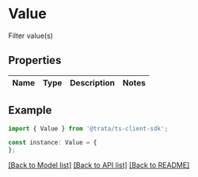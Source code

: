 # Value

Filter value(s)

## Properties

Name | Type | Description | Notes
------------ | ------------- | ------------- | -------------

## Example

```typescript
import { Value } from '@trata/ts-client-sdk';

const instance: Value = {
};
```

[[Back to Model list]](../README.md#documentation-for-models) [[Back to API list]](../README.md#documentation-for-api-endpoints) [[Back to README]](../README.md)
